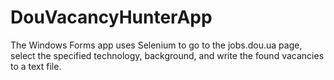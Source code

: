 # DouVacancyHunterApp
The Windows Forms app uses Selenium to go to the jobs.dou.ua page, select the specified technology, background, and write the found vacancies to a text file.
